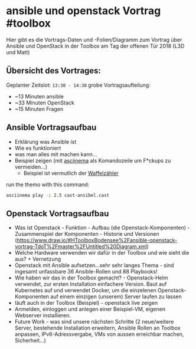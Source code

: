  ansible und openstack Vortrag #toolbox
==================================

Hier gibt es die Vortrags-Daten und -Folien/Diagramm zum Vortrag über Ansible und OpenStack in der Toolbox am Tag der offenen Tür 2018 (L3D und Matt)


 Übersicht des Vortrages:
--------------------------
Geplanter Zeitslot: ``13:30 - 14:30``
grobe Vortragsaufteilung:
  + ~13 Minuten ansible
  + ~33 Minuten OpenStack
  + ~15 Minuten Fragen

 Ansible Vortragsaufbau
-------------------------
 + Erklärung was Ansible ist
 + Wie es funktioniert
 + was man alles mit machen kann...
 + Beispiel zeigen (mit [asciinema](https://asciinema.org/) als Komandozeile um F\*ckups zu vermeiden...)
   + Beispiel ist vermutlich der [Waffelzähler](https://github.com/ToolboxBodensee/ansible-waffelzaehler)
 
  run the themo with this command:
```bash
asciinema play -i 2.5 cast-ansibel.cast
```  
   
 Openstack Vortragsaufbau
-------------------------
 + Was ist Openstack - Funktion - Aufbau (die Openstack-Komponenten) - Zusammenspiel der Komponenten - Historie und Versionen
   (https://www.draw.io/#HToolboxBodensee%2Fansible-openstack-vortrag-TdoT%2Fmaster%2FUntitled%20Diagram.xml)
 + Welche Hardware verwenden wir dafür in der Toolbox und wie sieht die aus? + Vernetzung
 + Openstack mit Ansible aufsetzen...sehr sehr langes Thema - sind ingesamt unfassbare 36 Ansible-Rollen und 88 Playbooks!
 + Wie haben wir das in der Toolbox gemacht? - Openstack-Helm verwendet, zur ersten Installation einfachere Version. Baut auf Kubernetes      auf und verwendet Docker, um die einzelenen Openstack-Komponenten auf einem einzigen (unserem) Server laufen zu lassen
 + läuft auch in der Toolbox (Beispiel) - openstack live zeigen
 + Anmelden, einloggen und anlegen einer Beispiel-VM, eigenen Webserver installieren.
 + Future Work - was sind unsere nächsten Schritte (2 neue/weitere Server, bestehende Installation erweitern, Ansible Rollen an Toolbox      anpassen, IPv6-Adressvergabe, VMs von aussen erreichbar machen, Sicherheit...)
